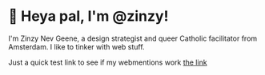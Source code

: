 # 👋 Heya pal, I'm @zinzy!
I'm Zinzy Nev Geene, a design strategist and queer Catholic facilitator from Amsterdam. I like to tinker with web stuff.

Just a quick test link to see if my webmentions work [the link](http://www.zinzy.website/vaccinated-part-2)

<!---
zinzy/zinzy is a ✨ special ✨ repository because its `README.md` (this file) appears on your GitHub profile.
You can click the Preview link to take a look at your changes.
--->
